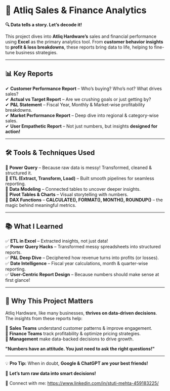 # 🚀 Atliq Sales & Finance Analytics  

**🔍 Data tells a story. Let’s decode it!**  

This project dives into **Atliq Hardware’s** sales and financial performance using **Excel** as the primary analytics tool. From **customer behavior insights** to **profit & loss breakdowns**, these reports bring data to life, helping to fine-tune business strategies.  

---

## 📊 Key Reports  

✔ **Customer Performance Report** – Who’s buying? Who’s not? What drives sales?  
✔ **Actual vs Target Report** – Are we crushing goals or just getting by?  
✔ **P&L Statement** – Fiscal Year, Monthly & Market-wise profitability breakdowns.  
✔ **Market Performance Report** – Deep dive into regional & category-wise sales.  
✔ **User Empathetic Report** – Not just numbers, but insights **designed for action!**  

---

## 🛠 Tools & Techniques Used  

📌 **Power Query** – Because raw data is messy! Transformed, cleaned & structured it.  
📌 **ETL (Extract, Transform, Load)** – Built smooth pipelines for seamless reporting.  
📌 **Data Modeling** – Connected tables to uncover deeper insights.  
📌 **Pivot Tables & Charts** – Visual storytelling with numbers.  
📌 **DAX Functions** – **CALCULATE(), FORMAT(), MONTH(), ROUNDUP()** – the magic behind meaningful metrics.  

---

## 📚 What I Learned  

✅ **ETL in Excel** – Extracted insights, not just data!  
✅ **Power Query Hacks** – Transformed messy spreadsheets into structured reports.  
✅ **P&L Deep Dive** – Deciphered how revenue turns into profits (or losses).  
✅ **Date Intelligence** – Fiscal year calculations, month & quarter-wise reporting.  
✅ **User-Centric Report Design** – Because numbers should make sense at first glance!  

---

## 🎯 Why This Project Matters  

Atliq Hardware, like many businesses, **thrives on data-driven decisions**. The insights from these reports help:  

🔹 **Sales Teams** understand customer patterns & improve engagement.  
🔹 **Finance Teams** track profitability & optimize pricing strategies.  
🔹 **Management** make data-backed decisions to drive growth.  

**"Numbers have an attitude. You just need to ask the right questions!"**  

---

💡 **Pro Tip:** When in doubt, **Google & ChatGPT are your best friends!**  

🚀 **Let’s turn raw data into smart decisions!**  

📌 Connect with me: https://www.linkedin.com/in/stuti-mehta-459183225/  
